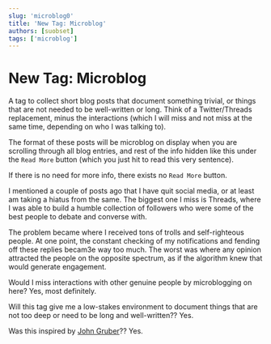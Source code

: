 ```yaml
---
slug: 'microblog0'
title: 'New Tag: Microblog'
authors: [suobset]
tags: ['microblog']
---
```


# New Tag: Microblog

A tag to collect short blog posts that document something trivial, or things that are not needed to be well-written or long. Think of a Twitter/Threads replacement, minus the interactions (which I will miss and not miss at the same time, depending on who I was talking to).

<!-- truncate -->

The format of these posts will be microblog on display when you are scrolling through all blog entries, and rest of the info hidden like this under the ```Read More``` button (which you just hit to read this very sentence).

If there is no need for more info, there exists no ```Read More``` button.

I mentioned a couple of posts ago that I have quit social media, or at least am taking a hiatus from the same. The biggest one I miss is Threads, where I was able to build a humble collection of followers who were some of the best people to debate and converse with.

The problem became where I received tons of trolls and self-righteous people. At one point, the constant checking of my notifications and fending off these replies becam3e way too much. The worst was where any opinion attracted the people on the opposite spectrum, as if the algorithm knew that would generate engagement. 

Would I miss interactions with other genuine people by microblogging on here? Yes, most definitely.

Will this tag give me a low-stakes environment to document things that are not too deep or need to be long and well-written?? Yes.

Was this inspired by [John Gruber](https://daringfireball.net)?? Yes.